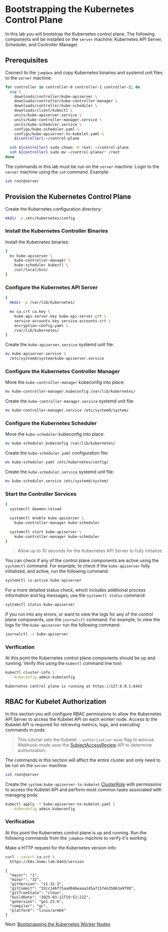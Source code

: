 # Bootstrapping the Kubernetes Control Plane

In this lab you will bootstrap the Kubernetes control plane. The following components will be installed on the `server` machine: Kubernetes API Server, Scheduler, and Controller Manager.

## Prerequisites

Connect to the `jumpbox` and copy Kubernetes binaries and systemd unit files to the `server` machine:

```bash
for controller in controller-0 controller-1 controller-2; do
  scp \
    downloads/controller/kube-apiserver \
    downloads/controller/kube-controller-manager \
    downloads/controller/kube-scheduler \
    downloads/client/kubectl \
    units/kube-apiserver.service \
    units/kube-controller-manager.service \
    units/kube-scheduler.service \
    configs/kube-scheduler.yaml \
    configs/kube-apiserver-to-kubelet.yaml \
    ${controller}:~/control-plane

  ssh ${controller} sudo chown -R root: ~/control-plane
  ssh ${controller} sudo mv ~/control-plane/* /root
done
```

The commands in this lab must be run on the `server` machine. Login to the `server` machine using the `ssh` command. Example:

```bash
ssh root@server
```

## Provision the Kubernetes Control Plane

Create the Kubernetes configuration directory:

```bash
mkdir -p /etc/kubernetes/config
```

### Install the Kubernetes Controller Binaries

Install the Kubernetes binaries:

```bash
{
  mv kube-apiserver \
    kube-controller-manager \
    kube-scheduler kubectl \
    /usr/local/bin/
}
```

### Configure the Kubernetes API Server

```bash
{
  mkdir -p /var/lib/kubernetes/

  mv ca.crt ca.key \
    kube-api-server.key kube-api-server.crt \
    service-accounts.key service-accounts.crt \
    encryption-config.yaml \
    /var/lib/kubernetes/
}
```

Create the `kube-apiserver.service` systemd unit file:

```bash
mv kube-apiserver.service \
  /etc/systemd/system/kube-apiserver.service
```

### Configure the Kubernetes Controller Manager

Move the `kube-controller-manager` kubeconfig into place:

```bash
mv kube-controller-manager.kubeconfig /var/lib/kubernetes/
```

Create the `kube-controller-manager.service` systemd unit file:

```bash
mv kube-controller-manager.service /etc/systemd/system/
```

### Configure the Kubernetes Scheduler

Move the `kube-scheduler` kubeconfig into place:

```bash
mv kube-scheduler.kubeconfig /var/lib/kubernetes/
```

Create the `kube-scheduler.yaml` configuration file:

```bash
mv kube-scheduler.yaml /etc/kubernetes/config/
```

Create the `kube-scheduler.service` systemd unit file:

```bash
mv kube-scheduler.service /etc/systemd/system/
```

### Start the Controller Services

```bash
{
  systemctl daemon-reload

  systemctl enable kube-apiserver \
    kube-controller-manager kube-scheduler

  systemctl start kube-apiserver \
    kube-controller-manager kube-scheduler
}
```

> Allow up to 10 seconds for the Kubernetes API Server to fully initialize.

You can check if any of the control plane components are active using the `systemctl` command. For example, to check if the `kube-apiserver` fully initialized, and active, run the following command:

```bash
systemctl is-active kube-apiserver
```

For a more detailed status check, which includes additional process information and log messages, use the `systemctl status` command:

```bash
systemctl status kube-apiserver
```

If you run into any errors, or want to view the logs for any of the control plane components, use the `journalctl` command. For example, to view the logs for the `kube-apiserver` run the following command:

```bash
journalctl -u kube-apiserver
```

### Verification

At this point the Kubernetes control plane components should be up and running. Verify this using the `kubectl` command line tool:

```bash
kubectl cluster-info \
  --kubeconfig admin.kubeconfig
```

```text
Kubernetes control plane is running at https://127.0.0.1:6443
```

## RBAC for Kubelet Authorization

In this section you will configure RBAC permissions to allow the Kubernetes API Server to access the Kubelet API on each worker node. Access to the Kubelet API is required for retrieving metrics, logs, and executing commands in pods.

> This tutorial sets the Kubelet `--authorization-mode` flag to `Webhook`. Webhook mode uses the [SubjectAccessReview](https://kubernetes.io/docs/reference/access-authn-authz/authorization/#checking-api-access) API to determine authorization.

The commands in this section will affect the entire cluster and only need to be run on the `server` machine.

```bash
ssh root@server
```

Create the `system:kube-apiserver-to-kubelet` [ClusterRole](https://kubernetes.io/docs/reference/access-authn-authz/rbac/#role-and-clusterrole) with permissions to access the Kubelet API and perform most common tasks associated with managing pods:

```bash
kubectl apply -f kube-apiserver-to-kubelet.yaml \
  --kubeconfig admin.kubeconfig
```

### Verification

At this point the Kubernetes control plane is up and running. Run the following commands from the `jumpbox` machine to verify it's working:

Make a HTTP request for the Kubernetes version info:

```bash
curl --cacert ca.crt \
  https://k8s.home.lab:6443/version
```

```text
{
  "major": "1",
  "minor": "32",
  "gitVersion": "v1.32.3",
  "gitCommit": "32cc146f75aad04beaaa245a7157eb35063a9f99",
  "gitTreeState": "clean",
  "buildDate": "2025-03-11T19:52:21Z",
  "goVersion": "go1.23.6",
  "compiler": "gc",
  "platform": "linux/arm64"
}
```

Next: [Bootstrapping the Kubernetes Worker Nodes](09-bootstrapping-kubernetes-workers.md)
